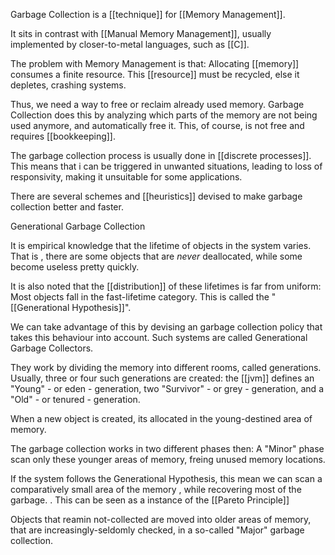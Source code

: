 Garbage Collection is a [[technique]] for [[Memory Management]]. 

It sits in contrast with [[Manual Memory Management]], usually implemented by closer-to-metal languages, such as [[C]].


The problem with Memory Management is that: Allocating [[memory]] consumes a finite resource. This [[resource]] must be recycled, else it depletes, crashing systems. 

Thus, we need a way to free or reclaim already used memory. Garbage Collection does this by analyzing which parts of the memory are not being used anymore, and automatically free it. This, of course, is not free and requires [[bookkeeping]]. 


The garbage collection process is usually done in [[discrete processes]]. This means that i can be triggered in unwanted situations, leading to loss of responsivity, making it unsuitable for some applications. 


There are several schemes and [[heuristics]] devised to make garbage collection better and faster. 


Generational Garbage Collection

It is empirical knowledge that the lifetime of objects in the system varies. That is , there are some objects that are *never* deallocated, while some become useless pretty quickly.  

It is also noted that the [[distribution]] of these lifetimes is far from uniform: Most objects fall in the fast-lifetime category. This is called the "[[Generational Hypothesis]]". 

We can take advantage of this by devising an garbage collection policy that takes this behaviour into account.  Such systems are called Generational Garbage Collectors. 

They work by dividing the memory into different rooms, called generations. Usually, three or four such generations are created: the [[jvm]] defines an "Young" - or eden - generation, two "Survivor" - or grey - generation, and a  "Old" - or tenured - generation. 


When a new object is created, its allocated in the young-destined area of memory. 

The garbage collection works in two different phases then:
A "Minor" phase scan only these younger areas of memory, freing unused memory locations. 

If the system follows the Generational Hypothesis, this mean we can scan a comparatively small area of the memory , while recovering most of the garbage. 
    . This can be seen as a instance of the [[Pareto Principle]]


Objects that reamin not-collected are moved into older areas of memory, that are increasingly-seldomly checked, in a so-called "Major" garbage collection.


